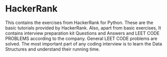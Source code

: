 # HackerRank
This contains the exercises from HackerRank for Python. These are the basic tutorials provided by HackerRank.
Also, apart from basic exercises, It contains interview preparation kit Questions and Answers and LEET CODE PROBLEMS according to the company.
General LEET CODE problems are solved.
The most important part of any coding interview is to learn the Data Structures and understand their running time.


